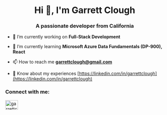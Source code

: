 <h1 align="center">Hi 👋, I'm Garrett Clough</h1>
<h3 align="center">A passionate developer from California</h3>

- 🔭 I’m currently working on **Full-Stack Development**

- 🌱 I’m currently learning **Microsoft Azure Data Fundamentals (DP-900), React**

- 📫 How to reach me **garrettclough@gmail.com**

- 📄 Know about my experiences [https://linkedin.com/in/garrettclough](https://linkedin.com/in/garrettclough)

<h3 align="left">Connect with me:</h3>
<p align="left">
<a href="https://linkedin.com/in/garrettclough" target="blank"><img align="center" src="https://raw.githubusercontent.com/rahuldkjain/github-profile-readme-generator/master/src/images/icons/Social/linked-in-alt.svg" alt="garrettclough" height="30" width="40" /></a>
</p>
